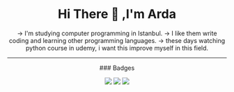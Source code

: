 <div align="center">
  <h1>Hi There 👋 ,I'm Arda</h1>
    <div>
      <!--My life comment-->
      <p>
        -> I'm studying computer programming in Istanbul.
        -> I like them write coding and learning other programming languages.
        -> these days watching python course in udemy, i want this improve myself in this field.
      </p>
      <hr>
      <!--Tech Badges-->
      ### Badges
      <p>
          <img src="https://img.shields.io/badge/-HTML-E34F26?logo=html&logoColor=EABB1F" />
          <img src="https://img.shields.io/badge/-CSS-663399?logo=css&logoColor=EABB1F" />
          <img src="https://img.shields.io/badge/-PYTHON-030301?logo=python&logoColor=EABB1F" />
      </p>
    </div>
</div>
